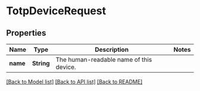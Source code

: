 # TotpDeviceRequest

## Properties

Name | Type | Description | Notes
------------ | ------------- | ------------- | -------------
**name** | **String** | The human-readable name of this device. | 

[[Back to Model list]](../README.md#documentation-for-models) [[Back to API list]](../README.md#documentation-for-api-endpoints) [[Back to README]](../README.md)


